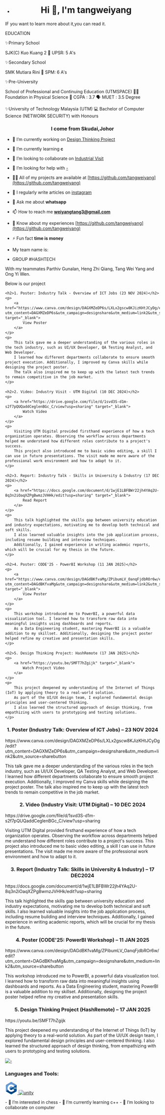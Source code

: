 - <h1 align="center">Hi 👋, I'm tangweiyang</h1>
IF you want to learn more about it,you can read it.

EDUCATION

✨Primary School

 SJK(C) Kuo Kuang 2
📝 UPSR: 5 A's

✨Secondary School

SMK Mutiara Rini
📝 SPM: 6 A's

✨Pre-University

 School of Professional and Continuing Education (UTMSPACE)
👨‍🎓 Foundation in Physical Science
📝 CGPA : 3.7
🗣️ MUET : 3.5
Degree

✨University of Technology Malaysia (UTM)
💻 Bachelor of Computer Science (NETWORK SECURITY) with Honours
<h3 align="center">I come from Skudai,Johor</h3>

- 🔭 I’m currently working on [Design Thinking Project](https://youtu.be/SMFT7hZgijk)

- 🌱 I’m currently learning **c**

- 👯 I’m looking to collaborate on [Industrial Visit](https://drive.google.com/file/d/1svd3S-d1m-s2f7pQUQaddCeglenBGc_C/view?usp=sharing)

- 🤝 I’m looking for help with [-](-)

- 👨‍💻 All of my projects are available at [https://github.com/tangweiyang](https://github.com/tangweiyang)

- 📝 I regularly write articles on [instagram](instagram)

- 💬 Ask me about **whatsapp**

- 📫 How to reach me **weiyangtang3@gmail.com**

- 📄 Know about my experiences [https://github.com/tangweiyang](https://github.com/tangweiyang)

- ⚡ Fun fact **time is money**

- My team name is:
- GROUP #HASHTECH 

With my teammates Parthiv Gunalan, Heng Zhi Qiang, Tang Wei Yang and Ong Yi Wen.

Below is our project
<!DOCTYPE html>
<html lang="zh">
<head>
    <meta charset="UTF-8">
    <meta name="viewport" content="width=device-width, initial-scale=1.0">
    <title>Industry Experiences</title>
</head>
<body>

    <h2>1. Poster: Industry Talk - Overview of ICT Jobs (23 NOV 2024)</h2>
    <p>
        <a href="https://www.canva.com/design/DAGXMZeDP6s/LXLx2gscw8KJizKHtJCyDg/edit?utm_content=DAGXMZeDP6s&utm_campaign=designshare&utm_medium=link2&utm_source=sharebutton" target="_blank">
            View Poster
        </a>
    </p>
    <p>
        This talk gave me a deeper understanding of the various roles in the tech industry, such as UI/UX Developer, QA Testing Analyst, and Web Developer. 
        I learned how different departments collaborate to ensure smooth project execution. Additionally, I improved my Canva skills while designing the project poster. 
        The talk also inspired me to keep up with the latest tech trends to remain competitive in the job market.
    </p>

    <h2>2. Video: Industry Visit - UTM Digital (10 DEC 2024)</h2>
    <p>
        <a href="https://drive.google.com/file/d/1svd3S-d1m-s2f7pQUQaddCeglenBGc_C/view?usp=sharing" target="_blank">
            Watch Video
        </a>
    </p>
    <p>
        Visiting UTM Digital provided firsthand experience of how a tech organization operates. Observing the workflow across departments helped me understand how different roles contribute to a project's success. 
        This project also introduced me to basic video editing, a skill I can use in future presentations. The visit made me more aware of the professional work environment and how to adapt to it.
    </p>

    <h2>3. Report: Industry Talk - Skills in University & Industry (17 DEC 2024)</h2>
    <p>
        <a href="https://docs.google.com/document/d/1wjE1LBFBWr22jh4YAq2U-8q3n2iOaqXZPgBwmzJVHHk/edit?usp=sharing" target="_blank">
            Read Report
        </a>
    </p>
    <p>
        This talk highlighted the skills gap between university education and industry expectations, motivating me to develop both technical and soft skills. 
        I also learned valuable insights into the job application process, including resume building and interview techniques. 
        Additionally, I gained experience in writing academic reports, which will be crucial for my thesis in the future.
    </p>

    <h2>4. Poster: CODE'25 - PowerBI Workshop (11 JAN 2025)</h2>
    <p>
        <a href="https://www.canva.com/design/DAGdBKfvaMg/ZPibumLV_OanqFjdbROr6w/edit?utm_content=DAGdBKfvaMg&utm_campaign=designshare&utm_medium=link2&utm_source=sharebutton" target="_blank">
            View Poster
        </a>
    </p>
    <p>
        This workshop introduced me to PowerBI, a powerful data visualization tool. I learned how to transform raw data into meaningful insights using dashboards and reports. 
        As a Data Engineering student, mastering PowerBI is a valuable addition to my skillset. Additionally, designing the project poster helped refine my creative and presentation skills.
    </p>

    <h2>5. Design Thinking Project: HashRemote (17 JAN 2025)</h2>
    <p>
        <a href="https://youtu.be/SMFT7hZgijk" target="_blank">
            Watch Project Video
        </a>
    </p>
    <p>
        This project deepened my understanding of the Internet of Things (IoT) by applying theory to a real-world solution. 
        As part of the UI/UX design team, I explored fundamental design principles and user-centered thinking. 
        I also learned the structured approach of design thinking, from empathizing with users to prototyping and testing solutions.
    </p>

</body>
</html>
<h3 align="center">1. Poster (Industry Talk: Overview of ICT Jobs) – 23 NOV 2024</h3>https://www.canva.com/design/DAGXMZeDP6s/LXLx2gscw8KJizKHtJCyDg/edit?utm_content=DAGXMZeDP6s&utm_campaign=designshare&utm_medium=link2&utm_source=sharebutton

This talk gave me a deeper understanding of the various roles in the tech industry, such as UI/UX Developer, QA Testing Analyst, and Web Developer. I learned how different departments collaborate to ensure smooth project execution. Additionally, I improved my Canva skills while designing the project poster. The talk also inspired me to keep up with the latest tech trends to remain competitive in the job market.

<h3 align="center">2. Video (Industry Visit: UTM Digital) – 10 DEC 2024</h3>https://drive.google.com/file/d/1svd3S-d1m-s2f7pQUQaddCeglenBGc_C/view?usp=sharing

Visiting UTM Digital provided firsthand experience of how a tech organization operates. Observing the workflow across departments helped me understand how different roles contribute to a project's success. This project also introduced me to basic video editing, a skill I can use in future presentations. The visit made me more aware of the professional work environment and how to adapt to it.

<h3 align="center">3. Report (Industry Talk: Skills in University & Industry) – 17 DEC2024</h3>https://docs.google.com/document/d/1wjE1LBFBWr22jh4YAq2U-8q3n2iOaqXZPgBwmzJVHHk/edit?usp=sharing

This talk highlighted the skills gap between university education and industry expectations, motivating me to develop both technical and soft skills. I also learned valuable insights into the job application process, including resume building and interview techniques. Additionally, I gained experience in writing academic reports, which will be crucial for my thesis in the future.

<h3 align="center">4. Poster (CODE'25: PowerBI Workshop) – 11 JAN 2025</h3>https://www.canva.com/design/DAGdBKfvaMg/ZPibumLV_OanqFjdbROr6w/edit?utm_content=DAGdBKfvaMg&utm_campaign=designshare&utm_medium=link2&utm_source=sharebutton

This workshop introduced me to PowerBI, a powerful data visualization tool. I learned how to transform raw data into meaningful insights using dashboards and reports. As a Data Engineering student, mastering PowerBI is a valuable addition to my skillset. Additionally, designing the project poster helped refine my creative and presentation skills.

<h3 align="center">5. Design Thinking Project (HashRemote) – 17 JAN 2025</h3> https://youtu.be/SMFT7hZgijk

This project deepened my understanding of the Internet of Things (IoT) by applying theory to a real-world solution. As part of the UI/UX design team, I explored fundamental design principles and user-centered thinking. I also learned the structured approach of design thinking, from empathizing with users to prototyping and testing solutions.

<a href="/-" target="blank"><img align="center" src="https://raw.githubusercontent.com/rahuldkjain/github-profile-readme-generator/master/src/images/icons/Social/rss.svg" alt="-" height="30" width="40" /></a>
</p>

<h3 align="left">Languages and Tools:</h3>
<p align="left"> <a href="https://www.w3schools.com/cpp/" target="_blank" rel="noreferrer"> <img src="https://raw.githubusercontent.com/devicons/devicon/master/icons/cplusplus/cplusplus-original.svg" alt="cplusplus" width="40" height="40"/> </a> <a href="https://unity.com/" target="_blank" rel="noreferrer"> <img src="https://www.vectorlogo.zone/logos/unity3d/unity3d-icon.svg" alt="unity" width="40" height="40"/> </a> </p>
- 👀 I’m interested in chess
- 🌱 I’m currently learning c++
- 💞️ I’m looking to collaborate on computer

<!---
tangweiyang/tangweiyang is a ✨ special ✨ repository because its `README.md` (this file) appears on your GitHub profile.
You can click the Preview link to take a look at your changes.|
